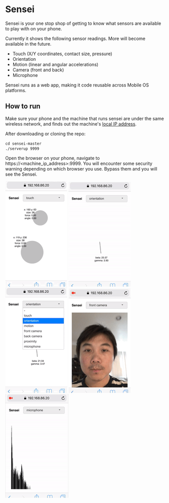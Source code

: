 # Sensei
Sensei is your one stop shop of getting to know what sensors are available to play with on your phone. 

Currently it shows the following sensor readings. More will become available in the future.
* Touch (X/Y coordinates, contact size, pressure)
* Orientation
* Motion (linear and angular accelerations)
* Camera (front and back)
* Microphone

Sensei runs as a web app, making it code reusable across Mobile OS platforms.

## How to run
Make sure your phone and the machine that runs sensei are under the same wireless network, and finds out the machine's [local IP address](https://lifehacker.com/5833108/how-to-find-your-local-and-external-ip-address).

After downloading or cloning the repo:
```shell
cd sensei-master
./serverup 9999
```

Open the browser on your phone, navigate to https://<machine_ip_address>:9999. You will encounter some security warning depending on which browser you use. Bypass them and you will see the Sensei.

![touch](assets/sensei1_touch.gif)  ![orientation](assets/sensei2_orientation.gif)  ![motion](assets/sensei3_motion.gif)  ![camera](assets/sensei4_camera.gif)  ![microphone](assets/sensei5_mic.gif)
